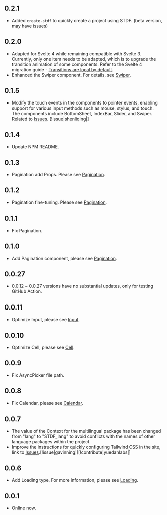 ## 0.2.1

-   Added `create-stdf` to quickly create a project using STDF. (beta version, may have issues)

## 0.2.0

-   Adapted for Svelte 4 while remaining compatible with Svelte 3. Currently, only one item needs to be adapted, which is to upgrade the transition animation of some components. Refer to the Svelte 4 migration guide - [Transitions are local by default](https://svelte.dev/docs/v4-migration-guide#transitions-are-local-by-default).
-   Enhanced the Swiper component. For details, see [Swiper](https://stdf.design/#/components?nav=swiper&tab=4).

## 0.1.5

-   Modify the touch events in the components to pointer events, enabling support for various input methods such as mouse, stylus, and touch. The components include BottomSheet, IndexBar, Slider, and Swiper. Related to [Issues](https://github.com/dufu1991/stdf/issues/5). [!issue|shenliqing|]

## 0.1.4

-   Update NPM README.

## 0.1.3

-   Pagination add Props. Please see [Pagination](https://stdf.design/#/components?nav=pagination&tab=4).

## 0.1.2

-   Pagination fine-tuning. Please see [Pagination](https://stdf.design/#/components?nav=pagination&tab=4).

## 0.1.1

-   Fix Pagination.

## 0.1.0

-   Add Pagination component, please see [Pagination](https://stdf.design/#/components?nav=pagination&tab=0).

## 0.0.27

-   0.0.12 ~ 0.0.27 versions have no substantial updates, only for testing GitHub Action.

## 0.0.11

-   Optimize Input, please see [Input](https://stdf.design/#/components?nav=input&tab=4).

## 0.0.10

-   Optimize Cell, please see [Cell](https://stdf.design/#/components?nav=cell&tab=4).

## 0.0.9

-   Fix AsyncPicker file path.

## 0.0.8

-   Fix Calendar, please see [Calendar](https://stdf.design/#/components?nav=calendar&tab=4).

## 0.0.7

-   The value of the Context for the multilingual package has been changed from "lang" to "STDF_lang" to avoid conflicts with the names of other language packages within the project.
-   Improve the instructions for quickly configuring Tailwind CSS in the site, link to [Issues](https://github.com/dufu1991/stdf/issues/1).[!issue|gavinning|][!contribute|yuedanlabs|]

## 0.0.6

-   Add Loading type, For more information, please see [Loading](https://stdf.design/#/components?nav=loading&tab=4).

## 0.0.1

-   Online now.
